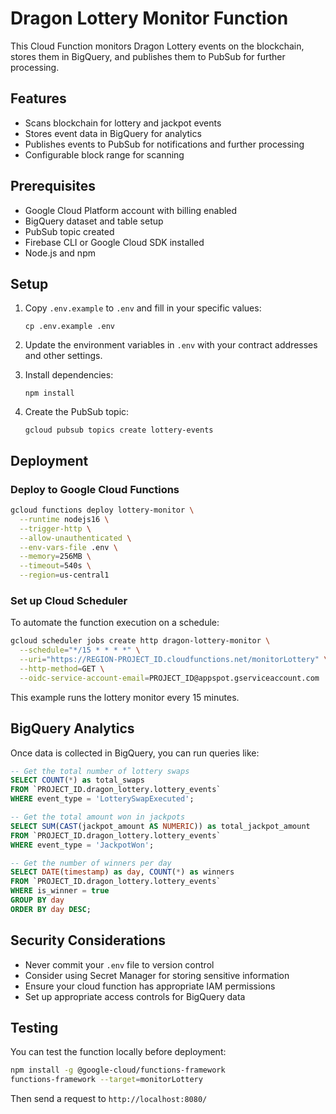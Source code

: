 # Dragon Lottery Monitor Function

This Cloud Function monitors Dragon Lottery events on the blockchain, stores them in BigQuery, and publishes them to PubSub for further processing.

## Features

- Scans blockchain for lottery and jackpot events
- Stores event data in BigQuery for analytics
- Publishes events to PubSub for notifications and further processing
- Configurable block range for scanning

## Prerequisites

- Google Cloud Platform account with billing enabled
- BigQuery dataset and table setup
- PubSub topic created
- Firebase CLI or Google Cloud SDK installed
- Node.js and npm

## Setup

1. Copy `.env.example` to `.env` and fill in your specific values:
   ```
   cp .env.example .env
   ```

2. Update the environment variables in `.env` with your contract addresses and other settings.

3. Install dependencies:
   ```
   npm install
   ```

4. Create the PubSub topic:
   ```
   gcloud pubsub topics create lottery-events
   ```

## Deployment

### Deploy to Google Cloud Functions

```bash
gcloud functions deploy lottery-monitor \
  --runtime nodejs16 \
  --trigger-http \
  --allow-unauthenticated \
  --env-vars-file .env \
  --memory=256MB \
  --timeout=540s \
  --region=us-central1
```

### Set up Cloud Scheduler

To automate the function execution on a schedule:

```bash
gcloud scheduler jobs create http dragon-lottery-monitor \
  --schedule="*/15 * * * *" \
  --uri="https://REGION-PROJECT_ID.cloudfunctions.net/monitorLottery" \
  --http-method=GET \
  --oidc-service-account-email=PROJECT_ID@appspot.gserviceaccount.com
```

This example runs the lottery monitor every 15 minutes.

## BigQuery Analytics

Once data is collected in BigQuery, you can run queries like:

```sql
-- Get the total number of lottery swaps
SELECT COUNT(*) as total_swaps
FROM `PROJECT_ID.dragon_lottery.lottery_events`
WHERE event_type = 'LotterySwapExecuted';

-- Get the total amount won in jackpots
SELECT SUM(CAST(jackpot_amount AS NUMERIC)) as total_jackpot_amount
FROM `PROJECT_ID.dragon_lottery.lottery_events`
WHERE event_type = 'JackpotWon';

-- Get the number of winners per day
SELECT DATE(timestamp) as day, COUNT(*) as winners
FROM `PROJECT_ID.dragon_lottery.lottery_events`
WHERE is_winner = true
GROUP BY day
ORDER BY day DESC;
```

## Security Considerations

- Never commit your `.env` file to version control
- Consider using Secret Manager for storing sensitive information
- Ensure your cloud function has appropriate IAM permissions
- Set up appropriate access controls for BigQuery data

## Testing

You can test the function locally before deployment:

```bash
npm install -g @google-cloud/functions-framework
functions-framework --target=monitorLottery
```

Then send a request to `http://localhost:8080/` 
